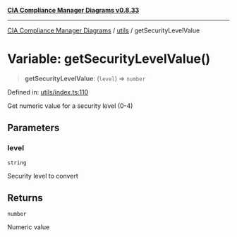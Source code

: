 [**CIA Compliance Manager Diagrams v0.8.33**](../../README.md)

***

[CIA Compliance Manager Diagrams](../../modules.md) / [utils](../README.md) / getSecurityLevelValue

# Variable: getSecurityLevelValue()

> **getSecurityLevelValue**: (`level`) => `number`

Defined in: [utils/index.ts:110](https://github.com/Hack23/cia-compliance-manager/blob/1f4f2c51bc48d917eff1eb43881cee05d381f406/src/utils/index.ts#L110)

Get numeric value for a security level (0-4)

## Parameters

### level

`string`

Security level to convert

## Returns

`number`

Numeric value
